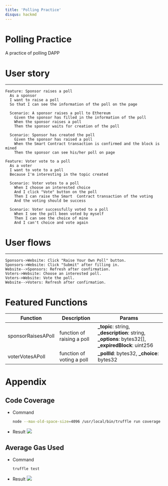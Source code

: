 ```yaml
---
title: 'Polling Practice'
disqus: hackmd
---
```


# Polling Practice

A practice of polling DAPP

# User story
---

```gherkin=
Feature: Sponsor raises a poll
  As a sponsor
  I want to raise a poll
  So that I can see the information of the poll on the page

  Scenario: A sponsor raises a poll to Ethereum
    Given the sponsor has filled in the information of the poll
    When the sponsor raises a poll
    Then the sponsor waits for creation of the poll

  Scenario: Sponsor has created the poll
    Given the sponsor has raised a poll
    When the Smart Contract transaction is confirmed and the block is mined
    Then the sponsor can see his/her poll on page
```

```gherkin=
Feature: Voter vote to a poll
  As a voter
  I want to vote to a poll
  Because I'm interesting in the topic created

  Scenario: Voter votes to a poll
    When I choose an interested choice 
    And I click "Vote" button on the poll
    Then I can raise the Smart  Contract transaction of the voting 
    And the voting should be success
    
  Scenario: Voter successfully voted to a poll
    When I see the poll been voted by myself
    Then I can see the choice of mine
    And I can't choice and vote again
```

# User flows
---
```sequence
Sponsors->Website: Click "Raise Your Own Poll" button.
Sponsors->Website: Click "Submit" after filling in.
Website-->Sponsors: Refresh after confirmation.
Voters->Website: Choose an interested poll.
Voters->Website: Vote the poll.
Website-->Voters: Refresh after confirmation.

```

# Featured Functions


| Function | Description | Params |
| -------- | -------- | -------- |
| sponsorRaisesAPoll  | function of raising a poll | **_topic**: string, **_description**: string, **_options**: bytes32[], **_expiredBlock**: uint256 |
| voterVotesAPoll     | function of voting a poll  | **_pollId**: bytes32, **_choice**: bytes32  |



# Appendix

## Code Coverage 

- Command
    ``` bash
    node --max-old-space-size=4096 /usr/local/bin/truffle run coverage --file="test/*.coverage.js"
    ```
- Result
    ![](https://i.imgur.com/ZDKPbSu.png)

## Average Gas Used
- Command
    ``` bash
    truffle test
    ```
- Result
    ![](https://i.imgur.com/GNTmb8N.png)




